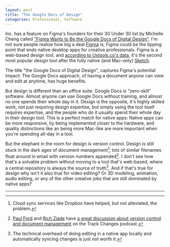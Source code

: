 ```yaml
---
layout: post
title: "The Google Docs of Design"
categories: Professional, Software
---
```


Inc. has a feature on Figma's founders for their 30 Under 30 list by Michelle Cheng called ["Figma Wants to Be the Google Docs of Digital Design"](https://www.inc.com/michelle-cheng/figma-design-cloud-collaboration-google-docs-30-under-30-2019.html?utm_content=buffer45db6&utm_medium=social&utm_source=twitter.com&utm_campaign=buffer). I'm not sure people realize how big a deal [Figma](https://www.figma.com/) is; Figma could be the tipping point that ends native desktop apps for creative professionals. Figma is a web-based design tool, and [according to Uxtools.co's data](/2019/04/02/sketch-figmas-market-share/), it's the second most popular design tool after the fully native (and Mac-only) [Sketch](https://www.sketch.com/).

The title "the Google Docs of Digital Design", captures Figma's potential impact: The Google Docs approach, of having a document anyone can view and edit at anytime, has huge benefits.

But design is different than an office suite. Google Docs is "zero-skill" software. Almost anyone can use Google Docs without training, and almost no one spends their whole day in it. Design is the opposite, it's highly skilled work, not just requiring design expertise, but simply using the tool itself requires expertise, and the people who do it usually spend their whole day in their design tool. This is a perfect match for native apps: Native apps can be more responsive, by being implemented closer to the hardware, and quality distinctions like an being more Mac-like are more important when you're spending all-day in a tool.

But the elephant in the room for design is version control. Design is still stuck in the dark ages of document management[^cloudfoldersync]; lots of similar filenames float around in email with version numbers appended[^versioncontrolpodcast]. I don't see how that's a solvable problem without moving to a tool that's web-based, where a central repository is always the source of truth[^nativeandsync]. And if that's true for design why isn't it also true for video editing? Or 3D modeling, animation, audio editing, or any of the other creative jobs that are still dominated by native apps?

* * *

[^versioncontrolpodcast]: [Paul Ford](https://twitter.com/ftrain) and [Rich Ziade](https://twitter.com/richziade) have [a great discussion about version control and document management](https://postlight.com/trackchanges/podcast/version-control-is-there-a-better-way-to-manage-change) on the Track Changes podcast.

[^enthusiasts]: Just to be clear there will always be a market for enthusiasts, that's not going anywhere. But right now native apps are the most popular for all creative professional work.

[^cloudfoldersync]: Cloud sync services like Dropbox have helped, but not alleviated, the problem.

[^nativeandsync]: The technical overhead of doing editing in a native app locally and automatically syncing changes is just not worth it.
